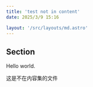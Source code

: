 ```yaml
---
title: 'test not in content'
date: 2025/3/9 15:16

layout: '/src/layouts/md.astro'
---
```


## Section

Hello world. 

这是不在内容集的文件 